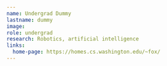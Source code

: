 ```yaml
---
name: Undergrad Dummy
lastname: dummy
image:
role: undergrad
research: Robotics, artificial intelligence
links:
  home-page: https://homes.cs.washington.edu/~fox/
---
```

